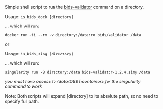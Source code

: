 

Simple shell script to run the [bids-validator](https://github.com/bids-standard/bids-validator) command on a directory.


Usage:
`is_bids_dock [directory]`

... which will run:

`docker run -ti --rm -v directory:/data:ro bids/validator /data`


or


Usage:
`is_bids_sing [directory]`

... which will run:

`singularity run -B directory:/data bids-validator-1.2.4.simg /data`


*you must have access to /data/DSST/containers for the singularity command to work*




Note: Both scripts will expand [directory] to its absolute path, so no need to specify full path.

